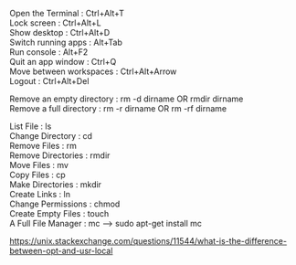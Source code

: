 Open the Terminal : Ctrl+Alt+T   
Lock screen : Ctrl+Alt+L  
Show desktop : Ctrl+Alt+D  
Switch running apps : Alt+Tab  
Run console : Alt+F2  
Quit an app window : Ctrl+Q  
Move between workspaces : Ctrl+Alt+Arrow  
Logout : Ctrl+Alt+Del  

Remove an empty directory :  rm -d dirname OR rmdir dirname  
Remove a full directory : rm -r dirname  OR rm -rf dirname  

List File : ls  
Change Directory : cd  
Remove Files : rm  
Remove Directories : rmdir  
Move Files : mv  
Copy Files : cp  
Make Directories : mkdir  
Create Links : ln  
Change Permissions : chmod  
Create Empty Files : touch  
A Full File Manager : mc --> sudo apt-get install mc  

https://unix.stackexchange.com/questions/11544/what-is-the-difference-between-opt-and-usr-local
